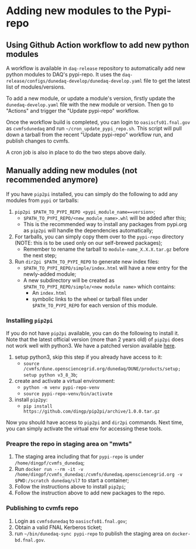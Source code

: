 

# Adding new modules to the Pypi-repo

## Using Github Action workflow to add new python modules

A workflow is available in `daq-release` repository to automatically add new python modules to DAQ's pypi-repo. It uses the `daq-release/configs/dunedaq-develop/dunedaq-develop.yaml` file to get the latest list of modules/versions.

To add a new module, or update a module's version, firstly update the `dunedaq-develop.yaml` file with the new module or version. Then go to "Actions" and trigger the "Update pypi-repo" workflow.

Once the workflow build is completed, you can login to `oasiscfs01.fnal.gov` as `cvmfsdunedaq` and run `~/cron_update_pypi_repo.sh`. This script will pull down a tarball from the recent "Update pypi-repo" workflow run, and publish changes to cvmfs.

A cron job is also in place to do the two steps above daily.

## Manually adding new modules (not recommended anymore)

If you have `pip2pi` installed, you can simply do the following to add any modules from `pypi` or tarballs:

1. `pip2pi $PATH_TO_PYPI_REPO <pypi_module_name==version>`;
    * `$PATH_TO_PYPI_REPO/<new_module_name>.whl` will be added after this;
    * This is the recommended way to install any packages from pypi.org as `pip2pi` will handle the dependencies automatically;
3. For tarballs, you can simply copy them over to the `pypi-repo` directory (NOTE: this is to be used only on our self-brewed packages);
    * Remember to rename the tarball to `module-name_X.X.X.tar.gz` before the next step;
4. Run `dir2pi $PATH_TO_PYPI_REPO` to generate new index files:
    * `$PATH_TO_PYPI_REPO/simple/index.html` will have a new entry for the newly-added module;
    * A new subdirectory will be created as `$PATH_TO_PYPI_REPO/simple/<new module name>` which contains:
      * An `index.html`
      * symbolic links to the wheel or tarball files under `$PATH_TO_PYPI_REPO` for each version of this module.

### Installing `pip2pi`

If you do not have `pip2pi` available, you can do the following to install it. Note that the latest official version (more than 2 years old) of `pip2pi` does not work well with python3. We have a patched version available [here](https://github.com/dingp/pip2pi/archive/1.0.0.tar.gz).

1. setup python3, skip this step if you already have access to it:
   * `source /cvmfs/dune.opensciencegrid.org/dunedaq/DUNE/products/setup; setup python v3_8_3b`;
2. create and activate a virtual environment:
   * `python -m venv pypi-repo-venv`
   * `source pypi-repo-venv/bin/activate`
3. install `pip2py`:
   * `pip install https://github.com/dingp/pip2pi/archive/1.0.0.tar.gz`

Now you should have access to `pip2pi` and `dir2pi` commands. Next time, you can simply activate the virtual env for accessing these tools.


### Preapre the repo in staging area on "mwts"

1. The staging area including that for `pypi-repo` is under `/home/dingpf/cvmfs_dunedaq`;
2. Run `docker run --rm -it -v /home/dingpf/cvmfs_dunedaq:/cvmfs/dunedaq.opensciencegrid.org -v $PWD:/scratch dunedaq/sl7` to start a container;
3. Follow the instructions above to install `pip2pi`;
4. Follow the instruction above to add new packages to the repo.

### Publishing to cvmfs repo

1. Login as `cvmfsdunedaq` to `oasiscfs01.fnal.gov`;
2. Obtain a valid FNAL Kerberos ticket;
3. run `~/bin/dunedaq-sync pypi-repo` to publish the staging area on `docker-bd.fnal.gov`.
